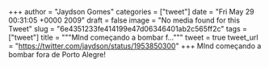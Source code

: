 
+++
author = "Jaydson Gomes"
categories = ["tweet"]
date = "Fri May 29 00:31:05 +0000 2009"
draft = false
image = "No media found for this Tweet"
slug = "6e4351233fe414199e47d06346401ab2c565ff2c"
tags = ["tweet"]
title = """MInd começando a bombar f..."""
tweet = true
tweet_url = "https://twitter.com/jaydson/status/1953850300"
+++
MInd começando a bombar fora de Porto Alegre!
